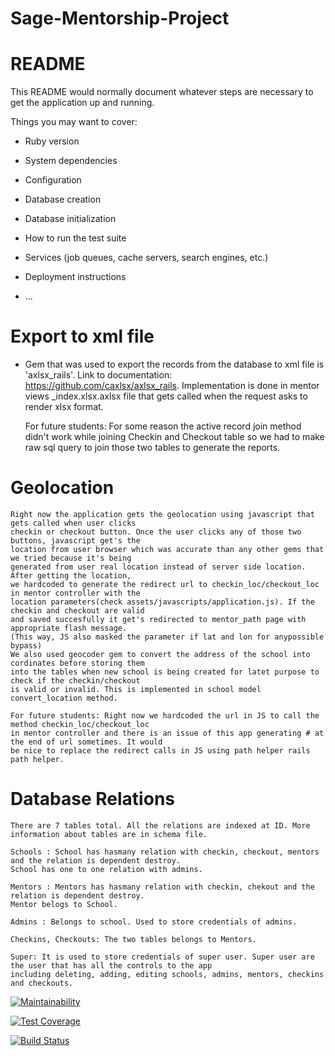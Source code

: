# Sage-Mentorship-Project
# README

This README would normally document whatever steps are necessary to get the
application up and running.

Things you may want to cover:

* Ruby version

* System dependencies

* Configuration

* Database creation

* Database initialization

* How to run the test suite

* Services (job queues, cache servers, search engines, etc.)

* Deployment instructions

* ...


# Export to xml file
* Gem that was used to export the records from the database to xml file is 'axlsx_rails'.
  Link to documentation: https://github.com/caxlsx/axlsx_rails.
  Implementation is done in mentor views _index.xlsx.axlsx file that gets called when the 
  request asks to render xlsx format.
  
  For future students: For some reason the active record join method didn't work while joining 
  Checkin and Checkout table so we had to make raw sql query to join those two tables to generate 
  the reports.

# Geolocation
	Right now the application gets the geolocation using javascript that gets called when user clicks 
	checkin or checkout button. Once the user clicks any of those two buttons, javascript get's the 
	location from user browser which was accurate than any other gems that we tried because it's being 
	generated from user real location instead of server side location. After getting the location, 
	we hardcoded to generate the redirect url to checkin_loc/checkout_loc in mentor controller with the 
	location parameters(check assets/javascripts/application.js). If the checkin and checkout are valid 
	and saved succesfully it get's redirected to mentor_path page with appropriate flash message.
	(This way, JS also masked the parameter if lat and lon for anypossible bypass)
	We also used geocoder gem to convert the address of the school into cordinates before storing them 
	into the tables when new school is being created for latet purpose to check if the checkin/checkout 
	is valid or invalid. This is implemented in school model convert_location method.

	For future students: Right now we hardcoded the url in JS to call the method checkin_loc/checkout_loc 
	in mentor controller and there is an issue of this app generating # at the end of url sometimes. It would 
	be nice to replace the redirect calls in JS using path helper rails path helper. 

# Database Relations
	There are 7 tables total. All the relations are indexed at ID. More information about tables are in schema file.

	Schools : School has hasmany relation with checkin, checkout, mentors and the relation is dependent destroy. 
	School has one to one relation with admins.

	Mentors : Mentors has hasmany relation with checkin, chekout and the relation is dependent destroy. 
	Mentor belogs to School. 

	Admins : Belongs to school. Used to store credentials of admins.

	Checkins, Checkouts: The two tables belongs to Mentors.

	Super: It is used to store credentials of super user. Super user are the user that has all the controls to the app 
	including deleting, adding, editing schools, admins, mentors, checkins and checkouts.



[![Maintainability](https://api.codeclimate.com/v1/badges/667781a06cb35e287489/maintainability)](https://codeclimate.com/github/Sage-Foundation-Mentorship/Sage-Mentorship-Project/maintainability)

[![Test Coverage](https://api.codeclimate.com/v1/badges/667781a06cb35e287489/test_coverage)](https://codeclimate.com/github/Sage-Foundation-Mentorship/Sage-Mentorship-Project/test_coverage)

[![Build Status](https://travis-ci.com/Sage-Foundation-Mentorship/Sage-Mentorship-Project.svg?branch=master)](https://travis-ci.com/Sage-Foundation-Mentorship/Sage-Mentorship-Project)


